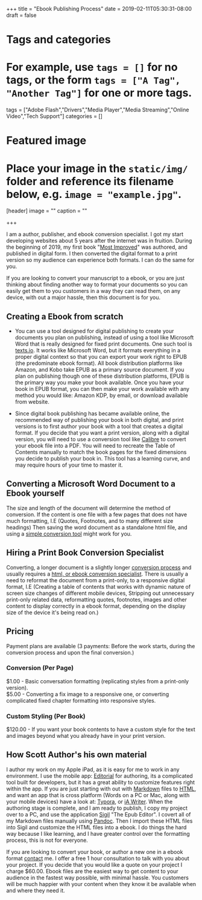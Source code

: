 +++
title = "Ebook Publishing Process"
date = 2019-02-11T05:30:31-08:00
draft = false

# Tags and categories
# For example, use `tags = []` for no tags, or the form `tags = ["A Tag", "Another Tag"]` for one or more tags.
tags = ["Adobe Flash","Drivers","Media Player","Media Streaming","Online Video","Tech Support"]
categories = []

# Featured image
# Place your image in the `static/img/` folder and reference its filename below, e.g. `image = "example.jpg"`.
[header]
image = ""
caption = ""

+++

I am a author, publisher, and ebook conversion specialist. I got my start developing websites about 5 years after the internet was in fruition. During the beginning of 2019, my first book "[Most Improved](http://www.scottrlarson.com/publications/publication-most-improved/)" was authored, and published in digital form. I then converted the digital format to a print version so my audience can experience both formats. I can do the same for you. 

If you are looking to convert your manuscript to a ebook, or you are just thinking about finding another way to format your documents so you can easily get them to you customers in a way they can read them, on any device, with out a major hassle, then this document is for you.

## Creating a Ebook from scratch

- You can use a tool designed for digital publishing to create your documents you plan on publishing, instead of using a tool like Microsoft Word that is really designed for fixed print documents. One such tool is [texts.io](texts.io). It works like Microsoft Word, but it formats everything in a proper digital context so that you can export your work right to EPUB (the predominate ebook format). All book distribution platforms like Amazon, and Kobo take EPUB as a primary source document. If you plan on publishing though one of these distribution platforms, EPUB is the primary way you make your book available. Once you have your book in EPUB format, you can then make your work available with any method you would like: Amazon KDP, by email, or download available from website. 

- Since digital book publishing has became available online, the recommended way of publishing your book in both digital, and print versions is to first author your book with a tool that creates a digital format. If you decide that you want a print version, along with a digital version, you will need to use a conversion tool like [Calibre](https://calibre-ebook.com/) to convert your ebook file into a PDF. You will need to recreate the Table of Contents manually to match the book pages for the fixed dimensions you decide to publish your book in. This tool has a learning curve, and may require hours of your time to master it. 

## Converting a Microsoft Word Document to a Ebook yourself
The size and length of the document will determine the method of conversion.
If the content is one file with a few pages that does not have much formatting, I.E (Quotes, Footnotes, and to many different size headings) Then saving the word document as a standalone html file, and using a [simple conversion tool](https://www.nchsoftware.com/documentconvert/index.html) might work for you.

## Hiring a Print Book Conversion Specialist
Converting, a longer document is a slightly longer [conversion process](http://www.scottrlarson.com/projects/ebooks/world-sakharov/) and usually requires a [html, or ebook conversion specialist](http://www.scottrlarson.com/services/content/publishing/ebook/).  There is usually a need to reformat the document from a print-only, to a responsive digital format, I.E (Creating a table of contents that works with dynamic nature of screen size changes of different mobile devices, Stripping out unnecessary print-only related data, reformatting quotes, footnotes, images and other content to display correctly in a ebook format, depending on the display size of the device it's being read on.)

## Pricing
Payment plans are available (3 payments: Before the work starts, during the conversion process and upon the final conversion.)
### Conversion (Per Page)
$1.00 - Basic conversation formatting (replicating styles from a print-only version).  
$5.00 - Converting a fix image to a responsive one, or converting complicated fixed chapter formatting into responsive styles.  

### Custom Styling (Per Book)

$120.00 - If you want your book contents to have a custom style for the text and images beyond what you already have in your print version. 

## How Scott Author's his own material

I author my work on my Apple iPad, as it is easy for me to work in any environment. I use the mobile app: [Editorial](https://omz-software.com/editorial/) for authoring, its a complicated tool built for developers, but it has a great ability to customize features right within the app. If you are just starting with out with [Markdown](https://en.wikipedia.org/wiki/Markdown) files to [HTML](https://en.wikipedia.org/wiki/HTML), and want an app that is cross platform (Words on a PC or Mac, along with your mobile devices) have a look at: [Typora](https://typora.io/), or  [iA Writer](https://ia.net/writer). When the authoring stage is complete, and I am ready to publish, I copy my project over to a PC, and use the application [Sigil](https://www.sigil-ebook.com/) "The Epub Editor". I covert all of my Markdown files manually using [Pandoc](https://pandoc.org/). Then I import these HTML files into Sigil and customize the HTML files into a ebook. I do things the hard way because I like learning, and I have greater control over the formatting process, this is not for everyone.

If you are looking to convert your book, or author a new one in a ebook format [contact](/contact) me. I offer a free 1 hour consultation to talk with you about your project. If you decide that you would like a quote on your project I charge $60.00. Ebook files are the easiest way to get content to your audience in the fastest way possible, with minimal hassle. You customers will be much happier with your content when they know it be available when and where they need it.
